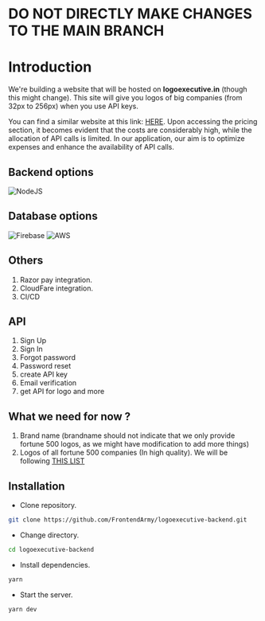 # DO NOT DIRECTLY MAKE CHANGES TO THE MAIN BRANCH

# Introduction

We're building a website that will be hosted on **logoexecutive.in** (though this might change). This site will give you logos of big companies (from 32px to 256px) when you use API keys.

You can find a similar website at this link: [HERE](https://brandfetch.com/). Upon accessing the pricing section, it becomes evident that the costs are considerably high, while the allocation of API calls is limited. In our application, our aim is to optimize expenses and enhance the availability of API calls.

## Backend options

![NodeJS](https://img.shields.io/badge/node.js-6DA55F?style=for-the-badge&logo=node.js&logoColor=white)

## Database options

![Firebase](https://img.shields.io/badge/firebase-%23039BE5.svg?style=for-the-badge&logo=firebase) ![AWS](https://img.shields.io/badge/AWS-%23FF9900.svg?style=for-the-badge&logo=amazon-aws&logoColor=white)

## Others

1. Razor pay integration.
2. CloudFare integration.
3. CI/CD

## API

1. Sign Up
2. Sign In
3. Forgot password
4. Password reset
5. create API key
6. Email verification
7. get API for logo and more

## What we need for now ?

1. Brand name (brandname should not indicate that we only provide fortune 500 logos, as we might have modification to add more things)
2. Logos of all fortune 500 companies (In high quality). We will be following [THIS LIST](https://www.50pros.com/fortune500)

## Installation

- Clone repository.

```bash
git clone https://github.com/FrontendArmy/logoexecutive-backend.git
```

- Change directory.

```bash
cd logoexecutive-backend
```

- Install dependencies.

```bash
yarn
```

- Start the server.

```bash
yarn dev
```
